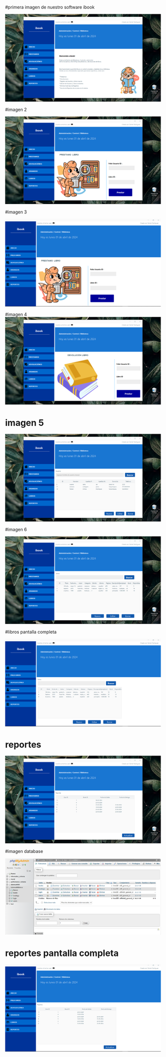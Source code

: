 #primera imagen de nuestro software ibook

![](https://github.com/DanielRodriguez9/Software-ibook/blob/master/Captura%20de%20pantalla%20(597).png)

#imagen 2

![](https://github.com/DanielRodriguez9/Software-ibook/blob/master/Captura%20de%20pantalla%20(600).png)

#imagen 3

![](https://github.com/DanielRodriguez9/Software-ibook/blob/master/Captura%20de%20pantalla%20(601).png)


#imagen 4 
![](https://github.com/DanielRodriguez9/Software-ibook/blob/master/Captura%20de%20pantalla%20(602).png)

# imagen 5

![](https://github.com/DanielRodriguez9/Software-ibook/blob/master/Captura%20de%20pantalla%20(604).png)

#imagen 6 

![](https://github.com/DanielRodriguez9/Software-ibook/blob/master/Captura%20de%20pantalla%20(606).png)

#libros pantalla completa

![](https://github.com/DanielRodriguez9/Software-ibook/blob/master/Captura%20de%20pantalla%20(607).png)

# reportes

![](https://github.com/DanielRodriguez9/Software-ibook/blob/master/Captura%20de%20pantalla%20(608).png)

#imagen database

![](https://github.com/DanielRodriguez9/Software-ibook/blob/master/Captura%20de%20pantalla%20(20).png)



# reportes pantalla completa

![](https://github.com/DanielRodriguez9/Software-ibook/blob/master/Captura%20de%20pantalla%20(609).png)
